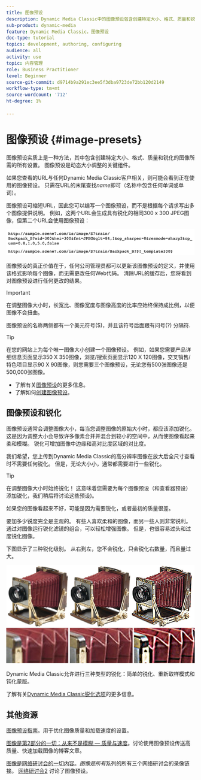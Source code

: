 ```yaml
---
title: 图像预设
description: Dynamic Media Classic中的图像预设包含创建特定大小、格式、质量和锐化的图像所需的所有设置。 图像预设是动态大小调整的关键组件。 在Dynamic Media Classic中查看URL时，您可以轻松查看图像预设是否正在使用。 了解图像预设、为何有用以及如何创建图像预设。
sub-product: dynamic-media
feature: Dynamic Media Classic，图像预设
doc-type: tutorial
topics: development, authoring, configuring
audience: all
activity: use
topic: 内容管理
role: Business Practitioner
level: Beginner
source-git-commit: d9714b9a291ec3ee5f3dba9723de72bb120d2149
workflow-type: tm+mt
source-wordcount: '712'
ht-degree: 1%

---
```



# 图像预设 {#image-presets}

图像预设实质上是一种方法，其中包含创建特定大小、格式、质量和锐化的图像所需的所有设置。 图像预设是动态大小调整的关键组件。

如果您查看的URL与任何Dynamic Media Classic客户相关，则可能会看到正在使用的图像预设。 只需在URL的末尾查找$name$即可（名称中包含任何单词或单词）。

图像预设可缩短URL，因此您可以编写一个图像预设，而不是根据每个请求写出多个图像提供说明。 例如，这两个URL会生成具有锐化的相同300 x 300 JPEG图像，但第二个URL会使用图像预设：

![图像](assets/image-presets/image-preset-2.png)

图像预设的真正价值在于，任何公司管理员都可以更新该图像预设的定义，并使用该格式影响每个图像，而无需更改任何Web代码。 清除URL的缓存后，您将看到对图像预设进行任何更改的结果。

>[!IMPORTANT]
>
>在调整图像大小时，长宽比、图像宽度与图像高度的比率应始终保持成比例，以便图像不会扭曲。

图像预设的名称两侧都有一个美元符号($)，并且该符号后面跟有问号(?) 分隔符.

>[!TIP]
>
>在您的网站上为每个唯一图像大小创建一个图像预设。 例如，如果您需要产品详细信息页面显示350 X 350图像，浏览/搜索页面显示120 X 120图像，交叉销售/特色项目显示90 X 90图像，则您需要三个图像预设，无论您有500张图像还是500,000张图像。

- 了解有关[图像预设](https://docs.adobe.com/content/help/en/dynamic-media-classic/using/image-sizing/setting-image-presets.html)的更多信息。
- 了解如何[创建图像预设](https://docs.adobe.com/content/help/en/dynamic-media-classic/using/image-sizing/setting-image-presets.html#creating-an-image-preset)。

## 图像预设和锐化

图像预设通常会调整图像大小，每当您调整图像的原始大小时，都应该添加锐化。 这是因为调整大小会导致许多像素合并并混合到较小的空间中，从而使图像看起来柔和模糊。 锐化可增加图像中边缘和高对比度区域的对比度。

我们希望，您上传到Dynamic Media Classic的高分辨率图像在放大后全尺寸查看时不需要任何锐化。 但是，无论大小小，通常都需要进行一些锐化。

>[!TIP]
>
>在调整图像大小时始终锐化！ 这意味着您需要为每个图像预设（和查看器预设）添加锐化，我们稍后将讨论这些预设)。
>
>如果您的图像看起来不好，可能是因为需要锐化，或者最初的质量很差。

要加多少锐度完全是主观的。 有些人喜欢柔和的图像，而另一些人则非常锐利。 通过对图像运行锐化滤镜的组合，可以轻松增强图像。 但是，也很容易过头和过度锐化图像。

下图显示了三种锐化级别。 从右到左，您不会锐化，只会锐化右数量，而且量过大。

![图像](assets/image-presets/image-presets-1.jpg)

Dynamic Media Classic允许进行三种类型的锐化：简单的锐化、重新取样模式和钝化蒙版。

了解有关[Dynamic Media Classic锐化选项](https://docs.adobe.com/content/help/en/dynamic-media-classic/using/master-files/sharpening-image.html#sharpening_an_image)的更多信息。

## 其他资源

[图像预设指南](https://www.adobe.com/content/dam/www/us/en/experience-manager/pdfs/dynamic-media-image-preset-guide.pdf)。用于优化图像质量和加载速度的设置。

[图像是第2部分的一切：从来不是模糊 — 质量与速度](https://theblog.adobe.com/image-is-everything-part-2-its-never-just-a-blur-quality-versus-speed/)。讨论使用图像预设传送高质量、快速加载图像的博客文章。

[图像是网络研讨会的一切内容](https://dynamicmediaseries2019.enterprise.adobeevents.com/)。_图像是所有_&#x200B;系列的所有三个网络研讨会的录像链接。 [网络研讨会2](https://seminars.adobeconnect.com/p6lqaotpjnd3) 讨论了图像预设。

